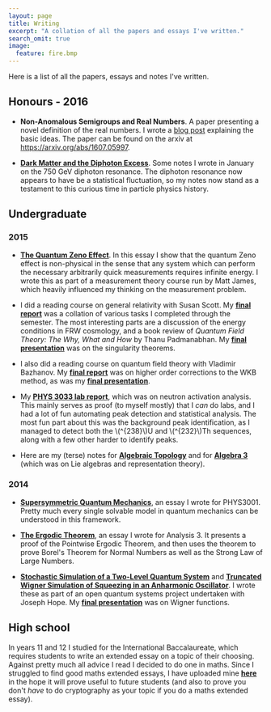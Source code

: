 ```yaml
---
layout: page
title: Writing
excerpt: "A collation of all the papers and essays I've written."
search_omit: true
image:
  feature: fire.bmp
---
```


Here is a list of all the papers, essays and notes I've written.

## Honours - 2016
* **Non-Anomalous Semigroups and Real Numbers**. A paper presenting a novel definition of the real numbers. I wrote a [blog post](https://damonbinder.github.io/blog/real-numbers/) explaining the basic ideas. The paper can be found on the arxiv at <https://arxiv.org/abs/1607.05997>.

* [**Dark Matter and the Diphoton Excess**](/documents/DiphotonResonance.pdf). Some notes I wrote in January on the 750 GeV diphoton resonance. The diphoton resonance now appears to have be a statistical fluctuation, so my notes now stand as a testament to this curious time in particle physics history.

## Undergraduate

### 2015

* [**The Quantum Zeno Effect**](/documents/QuantumZeno.pdf). In this essay I show that the quantum Zeno effect is non-physical in the sense that any system which can perform the necessary arbitrarily quick measurements requires infinite energy. I wrote this as part of a measurement theory course run by Matt James, which heavily influenced my thinking on the measurement problem.

* I did a reading course on general relativity with Susan Scott. My [**final report**](/documents/GRReport.pdf) was a collation of various tasks I completed through the semester. The most interesting parts are a discussion of the energy conditions in FRW cosmology, and a book review of *Quantum Field Theory: The Why, What and How* by Thanu Padmanabhan. My [**final presentation**](/documents/GRPresentation.pdf) was on the singularity theorems.
* I also did a reading course on quantum field theory with Vladimir Bazhanov. My [**final report**](/documents/WKBReport.pdf) was on higher order corrections to the WKB method, as was my [**final presentation**](/documents/WKBPresentation.pdf).

* My [**PHYS 3033 lab report**](/documents/PHYS3033Lab.pdf), which was on neutron activation analysis. This mainly serves as proof (to myself mostly) that I *can* do labs, and I had a lot of fun automating peak detection and statistical analysis. The most fun part about this was the background peak identification, as I managed to detect both the \\(^{238}\\)U and \\(^{232}\\)Th sequences, along with a few other harder to identify peaks.

* Here are my (terse) notes for [**Algebraic Topology**](/documents/AlgebraicTopologyRN.pdf) and for [**Algebra 3**](/documents/Algebra3.pdf) (which was on Lie algebras and representation theory).

### 2014
* [**Supersymmetric Quantum Mechanics**](/documents/SUSYQM.pdf), an essay I wrote for PHYS3001. Pretty much every single solvable model in quantum mechanics can be understood in this framework.

* [**The Ergodic Theorem**](/documents/ErgodicTheorem.pdf), an essay I wrote for Analysis 3. It presents a proof of the Pointwise Ergodic Theorem, and then uses the theorem to prove Borel's Theorem for Normal Numbers as well as the Strong Law of Large Numbers.

* [**Stochastic Simulation of a Two-Level Quantum System**](/documents/OpenQuant1.pdf) and [**Truncated Wigner Simulation of Squeezing in an Anharmonic Oscillator**](/documents/OpenQuant2.pdf). I wrote these as part of an open quantum systems project undertaken with Joseph Hope. My [**final presentation**](/documents/Wigner.pdf) was on Wigner functions.

## High school
In years 11 and 12 I studied for the International Baccalaureate, which requires students to write an extended essay on a topic of their choosing. Against pretty much all advice I read I decided to do one in maths. Since I struggled to find good maths extended essays, I have uploaded mine [**here**](/documents/ExtendedEssay.pdf) in the hope it will prove useful to future students (and also to prove you don't *have* to do cryptography as your topic if you do a maths extended essay).